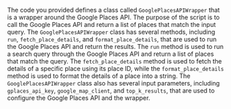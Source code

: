 The code you provided defines a class called `GooglePlacesAPIWrapper` that is a wrapper around the Google Places API. The purpose of the script is to call the Google Places API and return a list of places that match the input query. The `GooglePlacesAPIWrapper` class has several methods, including `run`, `fetch_place_details`, and `format_place_details`, that are used to run the Google Places API and return the results. The `run` method is used to run a search query through the Google Places API and return a list of places that match the query. The `fetch_place_details` method is used to fetch the details of a specific place using its place ID, while the `format_place_details` method is used to format the details of a place into a string. The `GooglePlacesAPIWrapper` class also has several input parameters, including `gplaces_api_key`, `google_map_client`, and `top_k_results`, that are used to configure the Google Places API and the wrapper.


